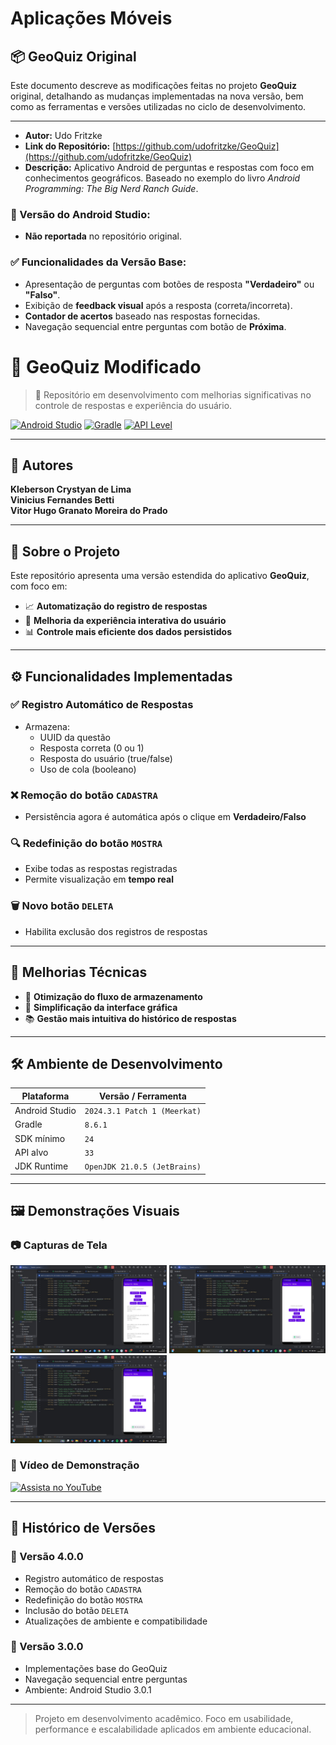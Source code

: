 # Aplicações Móveis

## 📦 GeoQuiz Original
Este documento descreve as modificações feitas no projeto **GeoQuiz** original, detalhando as mudanças implementadas na nova versão, bem como as ferramentas e versões utilizadas no ciclo de desenvolvimento.

---
- **Autor:** Udo Fritzke  
- **Link do Repositório:** [https://github.com/udofritzke/GeoQuiz](https://github.com/udofritzke/GeoQuiz)  
- **Descrição:** Aplicativo Android de perguntas e respostas com foco em conhecimentos geográficos. Baseado no exemplo do livro *Android Programming: The Big Nerd Ranch Guide*.

### 🔧 Versão do Android Studio:
- **Não reportada** no repositório original.

### ✅ Funcionalidades da Versão Base:

- Apresentação de perguntas com botões de resposta **"Verdadeiro"** ou **"Falso"**.
- Exibição de **feedback visual** após a resposta (correta/incorreta).
- **Contador de acertos** baseado nas respostas fornecidas.
- Navegação sequencial entre perguntas com botão de **Próxima**.

# 🚀 GeoQuiz Modificado 

> 📌 Repositório em desenvolvimento com melhorias significativas no controle de respostas e experiência do usuário.

[![Android Studio](https://img.shields.io/badge/Android%20Studio-2024.3.1-blue?logo=androidstudio)]()
[![Gradle](https://img.shields.io/badge/Gradle-8.6.1-green?logo=gradle)]()
[![API Level](https://img.shields.io/badge/API%20Target-33-yellow?logo=android)]()

---

## 👥 Autores
**Kleberson Crystyan de Lima**  
**Vinicius Fernandes Betti**  
**Vitor Hugo Granato Moreira do Prado**

---

## 📌 Sobre o Projeto

Este repositório apresenta uma versão estendida do aplicativo **GeoQuiz**, com foco em:

- 📈 **Automatização do registro de respostas**  
- 🧠 **Melhoria da experiência interativa do usuário**  
- 📊 **Controle mais eficiente dos dados persistidos**

---

## ⚙️ Funcionalidades Implementadas

### ✅ Registro Automático de Respostas
- Armazena:
  - UUID da questão
  - Resposta correta (0 ou 1)
  - Resposta do usuário (true/false)
  - Uso de cola (booleano)

### ❌ Remoção do botão `CADASTRA`
- Persistência agora é automática após o clique em **Verdadeiro/Falso**

### 🔍 Redefinição do botão `MOSTRA`
- Exibe todas as respostas registradas  
- Permite visualização em **tempo real**

### 🗑️ Novo botão `DELETA`
- Habilita exclusão dos registros de respostas

---

## 🧠 Melhorias Técnicas

- 🔄 **Otimização do fluxo de armazenamento**
- 🎨 **Simplificação da interface gráfica**
- 📚 **Gestão mais intuitiva do histórico de respostas**

---

## 🛠️ Ambiente de Desenvolvimento

| Plataforma           | Versão / Ferramenta                  |
|----------------------|--------------------------------------|
| Android Studio       | `2024.3.1 Patch 1 (Meerkat)`         |
| Gradle               | `8.6.1`                              |
| SDK mínimo           | `24`                                 |
| API alvo             | `33`                                 |
| JDK Runtime          | `OpenJDK 21.0.5 (JetBrains)`         |


---

## 🖼️ Demonstrações Visuais

### 📷 Capturas de Tela
<img src="Img-representacao/Print1.jpeg" width="250px"/> <img src="Img-representacao/Print2.jpeg" width="250px"/> <img src="Img-representacao/Print3.jpeg" width="250px"/>

### 🎥 Vídeo de Demonstração
[![Assista no YouTube](https://img.shields.io/badge/Assista%20ao%20vídeo-YouTube-red?logo=youtube)](https://youtu.be/j4-MXtRYFH8)

---

## 🧾 Histórico de Versões

### 🔸 Versão 4.0.0
- Registro automático de respostas
- Remoção do botão `CADASTRA`
- Redefinição do botão `MOSTRA`
- Inclusão do botão `DELETA`
- Atualizações de ambiente e compatibilidade

### 🔹 Versão 3.0.0
- Implementações base do GeoQuiz
- Navegação sequencial entre perguntas
- Ambiente: Android Studio 3.0.1

---

> Projeto em desenvolvimento acadêmico. Foco em usabilidade, performance e escalabilidade aplicados em ambiente educacional.
